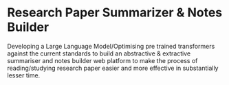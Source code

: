 # Research Paper Summarizer & Notes Builder

Developing a Large Language Model/Optimising pre trained transformers against the current standards to build an abstractive & extractive summariser and notes builder web platform to make the process of reading/studying research paper easier and more effective in substantially lesser time.
